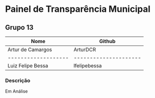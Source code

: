 # Painel de Transparência Municipal

## Grupo 13
| Nome              | Github              |
|-------------------|---------------------|
| Artur de Camargos | ArturDCR            |
|-------------------|---------------------|
| Luiz Felipe Bessa | lfelipebessa        |

### Descrição

Em Análise
